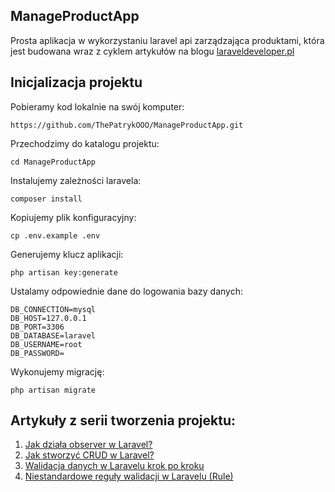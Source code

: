 ## ManageProductApp
Prosta aplikacja w wykorzystaniu laravel api zarządzająca produktami, która jest budowana wraz z cyklem artykułów na blogu [laraveldeveloper.pl](https://laraveldeveloper.pl/) 
## Inicjalizacja projektu
Pobieramy kod lokalnie na swój komputer:

    https://github.com/ThePatrykOOO/ManageProductApp.git
Przechodzimy do katalogu projektu:

    cd ManageProductApp
Instalujemy zależności laravela:

    composer install
Kopiujemy plik konfiguracyjny:

    cp .env.example .env
Generujemy klucz aplikacji:

    php artisan key:generate

Ustalamy odpowiednie dane do logowania bazy danych:

    DB_CONNECTION=mysql
    DB_HOST=127.0.0.1
    DB_PORT=3306
    DB_DATABASE=laravel
    DB_USERNAME=root
    DB_PASSWORD=

Wykonujemy migrację:

    php artisan migrate
## Artykuły z serii tworzenia projektu:

 1.  [Jak działa observer w Laravel?](https://laraveldeveloper.pl/jak-dziala-observer-laravel/ "Jak działa observer w Laravel?")
 2. [Jak stworzyć CRUD w Laravel?](https://laraveldeveloper.pl/jak-stworzyc-crud-w-laravel/ "Jak stworzyć CRUD w Laravel?")
 3.  [Walidacja danych w Laravelu krok po kroku](https://laraveldeveloper.pl/walidacja-danych-laravel/ "Walidacja danych w Laravelu krok po kroku")
 4. [Niestandardowe reguły walidacji w Laravelu (Rule)](https://laraveldeveloper.pl/niestandardowe-reguly-walidacji-w-laravelu-rule/ "Niestandardowe reguły walidacji w Laravelu (Rule)")
